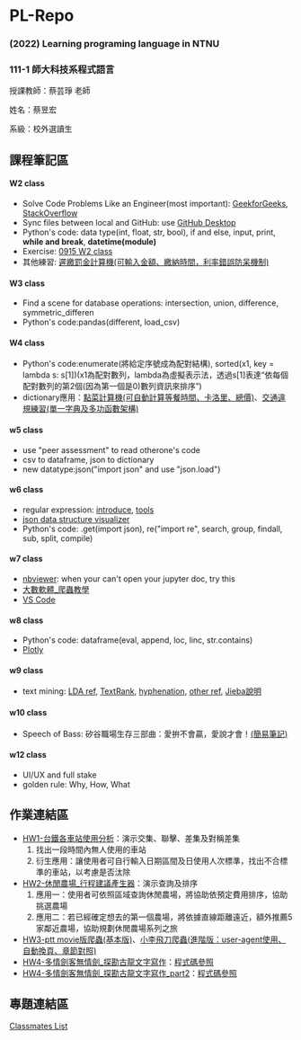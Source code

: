 # PL-Repo
### (2022) Learning programing language in NTNU

### 111-1 師大科技系程式語言  

授課教師：蔡芸琤 老師

姓名：蔡昱宏

系級：校外選讀生

## 課程筆記區
#### W2 class
* Solve Code Problems Like an Engineer(most important): [GeekforGeeks](https://www.geeksforgeeks.org/), [StackOverflow](https://stackoverflow.com/)
* Sync files between local and GitHub: use [GitHub Desktop](https://desktop.github.com/)
* Python's code: data type(int, float, str, bool), if and else, input, print, **while and break**, **datetime(module)**
* Exercise: [0915 W2 class](https://github.com/AndersonTsaiTW/PL-Repo/tree/main/01_Notes/exercise_0915_02of16)
* 其他練習: [遲繳罰金計算機(可輸入金額、繳納時間，利率錯誤防呆機制)](https://github.com/AndersonTsaiTW/PL-Repo/blob/main/01_Notes/exercise_0915_02of16/fee_calaulator.ipynb)
#### W3 class
* Find a scene for database operations: intersection, union, difference, symmetric_differen
* Python's code:pandas(different, load_csv)
#### W4 class
* Python's code:enumerate(將給定序號成為配對結構), sorted(x1, key = lambda s: s[1])(x1為配對數列，lambda為虛擬表示法，透過s[1]表達“依每個配對數列的第2個(因為第一個是0)數列資訊來排序”)
* dictionary應用：[點菜計算機(可自動計算等餐時間、卡洛里、總價)](https://github.com/AndersonTsaiTW/PL-Repo/blob/main/01_Notes/exercise_0929_04of16/EX1_dictionary.ipynb)、[交通違規練習(單一字典及多功函數架構)](https://github.com/AndersonTsaiTW/PL-Repo/blob/main/01_Notes/exercise_0929_04of16/EX2_PairPrograming.ipynb)
#### w5 class
* use "peer assessment" to read otherone's code
* csv to dataframe, json to dictionary
* new datatype:json("import json" and use "json.load") 
#### w6 class
* regular expression: [introduce](http://perso.ens-lyon.fr/lise.vaudor/strings-et-expressions-regulieres/?fbclid=IwAR0IHvNKp43Qrfo0TqpolYPpMUfViSrCBDY8SmBveKm01yZ6PzHPxspVaNI), [tools](https://regexr.com/)
* [json data structure visualizer](https://jsoncrack.com/editor)
* Python's code: .get(import json), re("import re", search, group, findall, sub, split, compile)
#### w7 class
* [nbviewer](https://nbviewer.org/): when your can't open your jupyter doc, try this
* [大數軟體_爬蟲教學](https://www.youtube.com/playlist?list=PLohb4k71XnPaQRTvKW4Uii1oq-JPGpwWF)
* [VS Code](https://code.visualstudio.com/)
#### w8 class
* Python's code: dataframe(eval, append, loc, linc, str.contains)
* [Plotly](https://plotly.com/python/)
#### w9 class
* text mining: [LDA ref](https://medium.com/%E5%B0%8F%E8%94%A3%E7%9A%84%E8%B3%87%E6%96%99%E7%A7%91%E5%AD%B8%E5%B0%8F%E5%A4%A9%E5%9C%B0/%E6%96%87%E5%AD%97%E6%8E%A2%E5%8B%98-lda-latent-dirichlet-allocation-topic-model-a5001afdca34), [TextRank](https://danjtchen.medium.com/textrank-%E6%96%87%E5%AD%97%E6%8E%A2%E5%8B%98-%E6%89%BE%E5%87%BA%E9%97%9C%E9%8D%B5%E5%AD%97-%E4%BB%A5-%E5%85%AB%E5%8D%A6%E7%89%88%E6%A8%99%E9%A1%8C%E7%82%BA%E4%BE%8B-b16620370872), [hyphenation](https://peilee-98185.medium.com/python-%E5%A5%97%E4%BB%B6%E6%AF%94%E8%BC%83-%E7%B9%81%E9%AB%94%E4%B8%AD%E6%96%87%E6%96%B7%E5%AD%97-4e7a452138f8), [other ref](https://github.com/lining0806/TextMining), [Jieba說明](https://github.com/fxsjy/jieba)
#### w10 class
* Speech of Bass: 矽谷職場生存三部曲：愛拚不會贏，愛說才會！[(簡易筆記)](https://medium.com/@andersontsaitw/bass-anthropological-observations-in-silicon-valley-90a440186714)
#### w12 class
* UI/UX and full stake
* golden rule: Why, How, What
## 作業連結區
* [HW1-台鐵各車站使用分析](https://github.com/AndersonTsaiTW/PL-Repo/blob/main/02_Homework/HW1/stations_analysis.ipynb)：演示交集、聯擊、差集及對稱差集
  1. 找出一段時間內無人使用的車站
  2. 衍生應用：讓使用者可自行輸入日期區間及日使用人次標準，找出不合標準的車站，以考慮是否汰除
* [HW2-休閒農場_行程建議產生器](https://github.com/AndersonTsaiTW/PL-Repo/blob/main/02_Homework/HW2/FarmStay.ipynb)：演示查詢及排序
  1. 應用一：使用者可依照區域查詢休閒農場，將協助依預定費用排序，協助挑選農場
  2. 應用二：若已經確定想去的第一個農場，將依據直線距離遠近，額外推薦5家鄰近農場，協助規劃休閒農場系列之旅
* [HW3-ptt movie版爬蟲(基本版)](https://github.com/AndersonTsaiTW/PL-Repo/blob/main/02_Homework/HW3/ptt_movie.ipynb)、[小李飛刀爬蟲(進階版：user-agent使用、自動換頁、章節對照)](https://github.com/AndersonTsaiTW/PL-Repo/blob/main/02_Homework/HW3/GuLong_crawler.ipynb)
* [HW4-多情劍客無情劍_探勘古龍文字寫作](https://medium.com/@andersontsaitw/%E5%A4%9A%E6%83%85%E5%8A%8D%E5%AE%A2%E7%84%A1%E6%83%85%E5%8A%8D-%E6%8E%A2%E5%8B%98%E5%8F%A4%E9%BE%8D%E6%96%87%E5%AD%97%E5%AF%AB%E4%BD%9C-ad976a7760ef)：[程式碼參照](https://github.com/AndersonTsaiTW/PL-Repo/blob/main/02_Homework/HW4/GLandJY.ipynb)
* [HW4-多情劍客無情劍_探勘古龍文字寫作_part2](https://medium.com/@andersontsaitw/aa91d8bd289b)：[程式碼參照](https://github.com/AndersonTsaiTW/PL-Repo/blob/main/02_Homework/HW4%265/GLandJY_update.ipynb)
## 專題連結區

[Classmates List](https://docs.google.com/spreadsheets/d/1hRIOovstwJst0SXgM_bogjYsrHLVZv4uVOkmYrgbql0/edit#gid=948403574)
